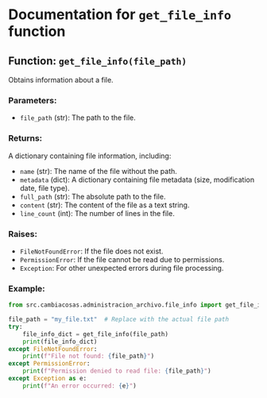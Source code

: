 # Documentation for `get_file_info` function

## Function: `get_file_info(file_path)`

Obtains information about a file.

### Parameters:

-   `file_path` (str): The path to the file.

### Returns:

A dictionary containing file information, including:

-   `name` (str): The name of the file without the path.
-   `metadata` (dict): A dictionary containing file metadata (size, modification date, file type).
-   `full_path` (str): The absolute path to the file.
-   `content` (str): The content of the file as a text string.
-   `line_count` (int): The number of lines in the file.

### Raises:

-   `FileNotFoundError`: If the file does not exist.
-   `PermissionError`: If the file cannot be read due to permissions.
-   `Exception`: For other unexpected errors during file processing.

### Example:

```python
from src.cambiacosas.administracion_archivo.file_info import get_file_info

file_path = "my_file.txt"  # Replace with the actual file path
try:
    file_info_dict = get_file_info(file_path)
    print(file_info_dict)
except FileNotFoundError:
    print(f"File not found: {file_path}")
except PermissionError:
    print(f"Permission denied to read file: {file_path}")
except Exception as e:
    print(f"An error occurred: {e}")